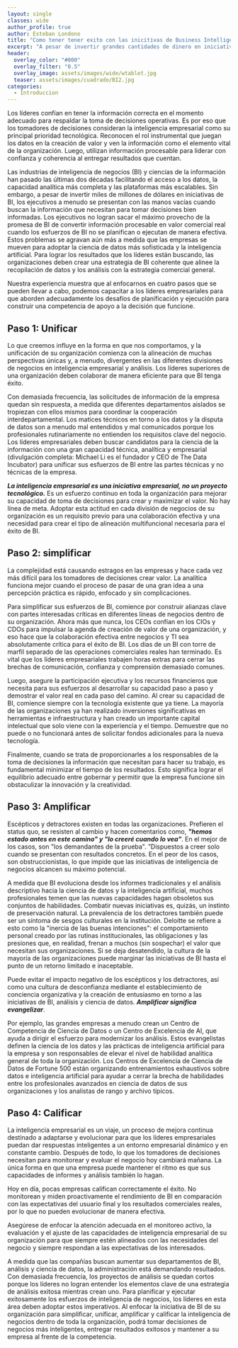 ```yaml
---
layout: single
classes: wide
author_profile: true
author: Esteban Londono
title: "Como tener tener exito con las inicitivas de Business Intelligence (BI)"
excerpt: "A pesar de invertir grandes cantidades de dinero en iniciativas de BI, a menudo no tenemos la información neceseria para la toma decisiones"
header:
  overlay_color: "#000"
  overlay_filter: "0.5"
  overlay_image: assets/images/wide/wtablet.jpg
  teaser: assets/images/cuadrado/BI2.jpg
categories:
  - Introduccion
---
```


Los líderes confían en tener la información correcta en el momento adecuado para respaldar la toma de decisiones operativas. Es por eso que los tomadores de decisiones consideran la inteligencia empresarial como su principal prioridad tecnológica. Reconocen el rol instrumental que juegan los datos en la creación de valor y ven la información como el elemento vital de la organización. Luego, utilizan información procesable para liderar con confianza y coherencia al entregar resultados que cuentan.

Las industrias de inteligencia de negocios (BI) y ciencias de la información han pasado las últimas dos décadas facilitando el acceso a los datos, la capacidad analítica más completa y las plataformas más escalables. Sin embargo, a pesar de invertir miles de millones de dólares en iniciativas de BI, los ejecutivos a menudo se presentan con las manos vacías cuando buscan la información que necesitan para tomar decisiones bien informadas. Los ejecutivos no logran sacar el máximo provecho de la promesa de BI de convertir información procesable en valor comercial real cuando los esfuerzos de BI no se planifican o ejecutan de manera efectiva. Estos problemas se agravan aún más a medida que las empresas se mueven para adoptar la ciencia de datos más sofisticada y la inteligencia artificial. Para lograr los resultados que los líderes están buscando, las organizaciones deben crear una estrategia de BI coherente que alinee la recopilación de datos y los análisis con la estrategia comercial general.

Nuestra experiencia muestra que al enfocarnos en cuatro pasos que se pueden llevar a cabo, podemos capacitar a los líderes empresariales para que aborden adecuadamente los desafíos de planificación y ejecución para construir una competencia de apoyo a la decisión que funcione.

## Paso 1: Unificar

Lo que creemos influye en la forma en que nos comportamos, y la unificación de su organización comienza con la alineación de muchas perspectivas únicas y, a menudo, divergentes en las diferentes divisiones de negocios en inteligencia empresarial y análisis. Los líderes superiores de una organización deben colaborar de manera eficiente para que BI tenga éxito.

Con demasiada frecuencia, las solicitudes de información de la empresa quedan sin respuesta, a medida que diferentes departamentos aislados se tropiezan con ellos mismos para coordinar la cooperación interdepartamental. Los matices técnicos en torno a los datos y la disputa de datos son a menudo mal entendidos y mal comunicados porque los profesionales rutinariamente no entienden los requisitos clave del negocio. Los líderes empresariales deben buscar candidatos para la ciencia de la información con una gran capacidad técnica, analítica y empresarial (divulgación completa: Michael Li es el fundador y CEO de The Data Incubator) para unificar sus esfuerzos de BI entre las partes técnicas y no técnicas de la empresa.

***La inteligencia empresarial es una iniciativa empresarial, no un proyecto tecnológico.*** Es un esfuerzo continuo en toda la organización para mejorar su capacidad de toma de decisiones para crear y maximizar el valor. No hay línea de meta. Adoptar esta actitud en cada división de negocios de su organización es un requisito previo para una colaboración efectiva y una necesidad para crear el tipo de alineación multifuncional necesaria para el éxito de BI.

## Paso 2: simplificar

La complejidad está causando estragos en las empresas y hace cada vez más difícil para los tomadores de decisiones crear valor. La analítica funciona mejor cuando el proceso de pasar de una gran idea a una percepción práctica es rápido, enfocado y sin complicaciones.

Para simplificar sus esfuerzos de BI, comience por construir alianzas clave con partes interesadas críticas en diferentes líneas de negocios dentro de su organización. Ahora más que nunca, los CEOs confían en los CIOs y CDOs para impulsar la agenda de creación de valor de una organización, y eso hace que la colaboración efectiva entre negocios y TI sea absolutamente crítica para el éxito de BI. Los días de un BI con torre de marfil separado de las operaciones comerciales reales han terminado. Es vital que los líderes empresariales trabajen horas extras para cerrar las brechas de comunicación, confianza y comprensión demasiado comunes.

Luego, asegure la participación ejecutiva y los recursos financieros que necesita para sus esfuerzos al desarrollar su capacidad paso a paso y demostrar el valor real en cada paso del camino. Al crear su capacidad de BI, comience siempre con la tecnología existente que ya tiene. La mayoría de las organizaciones ya han realizado inversiones significativas en herramientas e infraestructura y han creado un importante capital intelectual que solo viene con la experiencia y el tiempo. Demuestre que no puede o no funcionará antes de solicitar fondos adicionales para la nueva tecnología.

Finalmente, cuando se trata de proporcionarles a los responsables de la toma de decisiones la información que necesitan para hacer su trabajo, es fundamental minimizar el tiempo de los resultados. Esto significa lograr el equilibrio adecuado entre gobernar y permitir que la empresa funcione sin obstaculizar la innovación y la creatividad.

## Paso 3: Amplificar

Escépticos y detractores existen en todas las organizaciones. Prefieren el status quo, se resisten al cambio y hacen comentarios como, ***"hemos estado antes en este camino" y "lo creeré cuando lo vea"***. En el mejor de los casos, son "los demandantes de la prueba". ”Dispuestos a creer solo cuando se presentan con resultados concretos. En el peor de los casos, son obstruccionistas, lo que impide que las iniciativas de inteligencia de negocios alcancen su máximo potencial.

A medida que BI evoluciona desde los informes tradicionales y el análisis descriptivo hacia la ciencia de datos y la inteligencia artificial, muchos profesionales temen que las nuevas capacidades hagan obsoletos sus conjuntos de habilidades. Combatir nuevas iniciativas es, quizás, un instinto de preservación natural. La prevalencia de los detractores también puede ser un síntoma de sesgos culturales en la institución. Deloitte se refiere a esto como la "inercia de las buenas intenciones": el comportamiento personal creado por las rutinas institucionales, las obligaciones y las presiones que, en realidad, frenan a muchos (sin sospechar) el valor que necesitan sus organizaciones. Si se deja desatendido, la cultura de la mayoría de las organizaciones puede marginar las iniciativas de BI hasta el punto de un retorno limitado e inaceptable.

Puede evitar el impacto negativo de los escépticos y los detractores, así como una cultura de desconfianza mediante el establecimiento de conciencia organizativa y la creación de entusiasmo en torno a las iniciativas de BI, análisis y ciencia de datos. ***Amplificar significa evangelizar***.

Por ejemplo, las grandes empresas a menudo crean un Centro de Competencia de Ciencia de Datos o un Centro de Excelencia de AI, que ayuda a dirigir el esfuerzo para modernizar los análisis. Estos evangelistas definen la ciencia de los datos y las prácticas de inteligencia artificial para la empresa y son responsables de elevar el nivel de habilidad analítica general de toda la organización. Los Centros de Excelencia de Ciencia de Datos de Fortune 500 están organizando entrenamientos exhaustivos sobre datos e inteligencia artificial para ayudar a cerrar la brecha de habilidades entre los profesionales avanzados en ciencia de datos de sus organizaciones y los analistas de rango y archivo típicos.

## Paso 4: Calificar

La inteligencia empresarial es un viaje, un proceso de mejora continua destinado a adaptarse y evolucionar para que los líderes empresariales puedan dar respuestas inteligentes a un entorno empresarial dinámico y en constante cambio. Después de todo, lo que los tomadores de decisiones necesitan para monitorear y evaluar el negocio hoy cambiará mañana. La única forma en que una empresa puede mantener el ritmo es que sus capacidades de informes y análisis también lo hagan.

Hoy en día, pocas empresas califican correctamente el éxito. No monitorean y miden proactivamente el rendimiento de BI en comparación con las expectativas del usuario final y los resultados comerciales reales, por lo que no pueden evolucionar de manera efectiva.

Asegúrese de enfocar la atención adecuada en el monitoreo activo, la evaluación y el ajuste de las capacidades de inteligencia empresarial de su organización para que siempre estén alineados con las necesidades del negocio y siempre respondan a las expectativas de los interesados.

A medida que las compañías buscan aumentar sus departamentos de BI, análisis y ciencia de datos, la administración está demandando resultados. Con demasiada frecuencia, los proyectos de análisis se quedan cortos porque los líderes no logran entender los elementos clave de una estrategia de análisis exitosa mientras crean uno. Para planificar y ejecutar exitosamente los esfuerzos de inteligencia de negocios, los líderes en esta área deben adoptar estos imperativos. Al enfocar la iniciativa de BI de su organización para simplificar, unificar, amplificar y calificar la inteligencia de negocios dentro de toda la organización, podrá tomar decisiones de negocios más inteligentes, entregar resultados exitosos y mantener a su empresa al frente de la competencia.